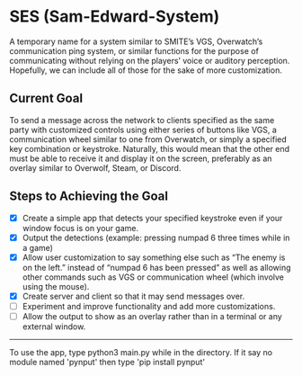# SES (Sam-Edward-System)
A temporary name for a system similar to SMITE’s VGS, Overwatch’s communication ping system, or similar functions for the purpose of communicating without relying on the players’ voice or auditory perception. Hopefully, we can include all of those for the sake of more customization.

## Current Goal 
To send a message across the network to clients specified as the same party with customized controls using either series of buttons like VGS, a communication wheel similar to one from Overwatch, or simply a specified key combination or keystroke. Naturally, this would mean that the other end must be able to receive it and display it on the screen, preferably as an overlay similar to Overwolf, Steam, or Discord.

## Steps to Achieving the Goal
- [X] Create a simple app that detects your specified keystroke even if your window focus is on your game.
- [X] Output the detections (example: pressing numpad 6 three times while in a game)
- [X] Allow user customization to say something else such as “The enemy is on the left.” instead of “numpad 6 has been pressed” as well as allowing other commands such as VGS or communication wheel (which involve using the mouse).
- [X] Create server and client so that it may send messages over.
- [ ] Experiment and improve functionality and add more customizations.
- [ ] Allow the output to show as an overlay rather than in a terminal or any external window.

___________________________________

To use the app, type python3 main.py while in the directory.
If it say no module named 'pynput' then type 'pip install pynput'
